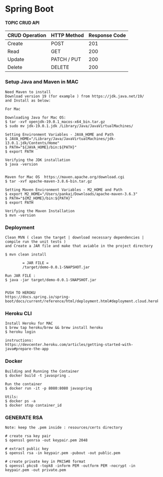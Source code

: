 # Spring Boot 


#### TOPIC CRUD API

| CRUD Operation | HTTP Method | Response Code |
|--------|---------------------|---------------|
| Create | POST                | 201           |
| Read   | GET                 | 200           |
| Update | PATCH / PUT         | 200           |
| Delete | DELETE              | 200           |



### Setup Java and Maven in MAC

    Need Maven to install 
    Download version 19 (for example ) from https://jdk.java.net/19/
    and Install as below:

    For Mac

    Downloading Java for Mac OS:
    $ tar -xvf openjdk-19.0.1_macos-x64_bin.tar.gz
    $ sudo mv jdk-19.0.1.jdk /Library/Java/JavaVirtualMachines/
    
    Setting Environment Variables - JAVA_HOME and Path
    $ JAVA_HOME="/Library/Java/JavaVirtualMachines/jdk-13.0.1.jdk/Contents/Home"
    $ PATH="${JAVA_HOME}/bin:${PATH}"
    $ export PATH

    Verifying the JDK installation
    $ java -version


    Maven for Mac OS  https://maven.apache.org/download.cgi
    $ tar -xvf apache-maven-3.8.6-bin.tar.gz
    
    Setting Maven Environment Variables - M2_HOME and Path
    $ export M2_HOME="/Users/pankaj/Downloads/apache-maven-3.6.3"
    $ PATH="${M2_HOME}/bin:${PATH}"
    $ export PATH

    Verifying the Maven Installation
    $ mvn -version     


### Deployment

    Clean MVN ( clean the target | download necessary dependencies | compile run the unit tests )
    and Create a JAR file and make that aviable in the project directory 

    $ mvn clean install   

            = JAR FILE =  
            /target/demo-0.0.1-SNAPSHOT.jar

    Run JAR FILE :
    $ java -jar target/demo-0.0.1-SNAPSHOT.jar


    PUSH TO HEROKU
    https://docs.spring.io/spring-boot/docs/current/reference/html/deployment.html#deployment.cloud.heroku


### Heroku CLI

    Install Heroku for MAC
    $ brew tap heroku/brew && brew install heroku
    $ heroku login

    instructions:
    https://devcenter.heroku.com/articles/getting-started-with-java#prepare-the-app
    


### Docker

    Building and Running the Container
    $ docker build -t javaspring .

    Run the container
    $ docker run -it -p 8080:8080 javaspring

    Utils:
    $ docker ps -a
    $ docker stop container_id



### GENERATE RSA

    Note: keep the .pem inside : resources/certs directory

    # create rsa key pair
    $ openssl genrsa -out keypair.pem 2048

    # extract public key
    $ openssl rsa -in keypair.pem -pubout -out public.pem

    # create private key in PKCS#8 format
    $ openssl pkcs8 -topk8 -inform PEM -outform PEM -nocrypt -in keypair.pem -out private.pem